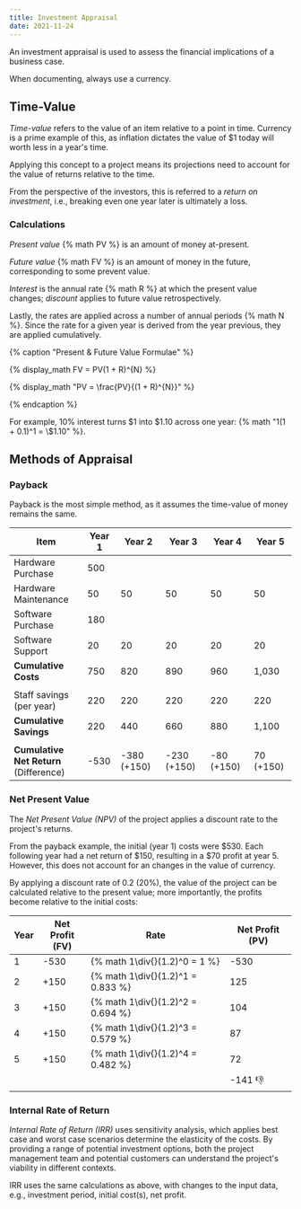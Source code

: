 ```yaml
---
title: Investment Appraisal
date: 2021-11-24
---
```


An investment appraisal is used to assess the financial implications of a
business case.

<!-- more -->

When documenting, always use a currency.

## Time-Value

_Time-value_ refers to the value of an item relative to a point in time.
Currency is a prime example of this, as inflation dictates the value of $1 today
will worth less in a year's time.

Applying this concept to a project means its projections need to account for the
value of returns relative to the time.

From the perspective of the investors, this is referred to a _return on
investment_, i.e., breaking even one year later is ultimately a loss.

### Calculations

_Present value_ {% math PV %} is an amount of money at-present.

_Future value_ {% math FV %} is an amount of money in the future, corresponding
to some prevent value.

_Interest_ is the annual rate {% math R %} at which the present value changes;
_discount_ applies to future value retrospectively.

Lastly, the rates are applied across a number of annual periods {% math N %}.
Since the rate for a given year is derived from the year previous, they are
applied cumulatively.

{% caption "Present & Future Value Formulae" %}

{% display_math FV = PV(1 + R)^{N}  %}

{% display_math "PV = \\frac{PV}{(1 + R)^{N}}"  %}

{% endcaption %}

For example, 10% interest turns $1 into $1.10 across one year:
{% math "1(1 + 0.1)^1 =  \\$1.10" %}.

## Methods of Appraisal

### Payback

Payback is the most simple method, as it assumes the time-value of money remains
the same.

| Item                                        | Year 1 | Year 2      | Year 3      | Year 4     | Year 5    |
| ------------------------------------------- | ------ | ----------- | ----------- | ---------- | --------- |
| Hardware Purchase                           | 500    |
| Hardware Maintenance                        | 50     | 50          | 50          | 50         | 50        |
| Software Purchase                           | 180    |
| Software Support                            | 20     | 20          | 20          | 20         | 20        |
| **Cumulative Costs**                        | 750    | 820         | 890         | 960        | 1,030     |
|                                             |
| Staff savings (per year)                    | 220    | 220         | 220         | 220        | 220       |
| **Cumulative Savings**                      | 220    | 440         | 660         | 880        | 1,100     |
|                                             |
| **Cumulative Net Return** <br> (Difference) | -530   | -380 (+150) | -230 (+150) | -80 (+150) | 70 (+150) |

### Net Present Value

The _Net Present Value (NPV)_ of the project applies a discount rate to the
project's returns.

From the payback example, the initial (year 1) costs were $530. Each following
year had a net return of $150, resulting in a $70 profit at year 5. However,
this does not account for an changes in the value of currency.

By applying a discount rate of 0.2 (20%), the value of the project can be
calculated relative to the present value; more importantly, the profits become
relative to the initial costs:

| Year | Net Profit <br> (FV) | Rate                                | Net Profit (PV) |
| ---- | -------------------- | ----------------------------------- | --------------- |
| 1    | -530                 | {% math 1\div{}(1.2)^0  = 1      %} | -530            |
| 2    | +150                 | {% math 1\div{}(1.2)^1  = 0.833  %} | 125             |
| 3    | +150                 | {% math 1\div{}(1.2)^2  = 0.694  %} | 104             |
| 4    | +150                 | {% math 1\div{}(1.2)^3  = 0.579  %} | 87              |
| 5    | +150                 | {% math 1\div{}(1.2)^4  = 0.482  %} | 72              |
|      |                      |                                     | -141 👎         |

### Internal Rate of Return

_Internal Rate of Return (IRR)_ uses sensitivity analysis, which applies best
case and worst case scenarios determine the elasticity of the costs. By
providing a range of potential investment options, both the project management
team and potential customers can understand the project's viability in different
contexts.

IRR uses the same calculations as above, with changes to the input data, e.g.,
investment period, initial cost(s), net profit.
